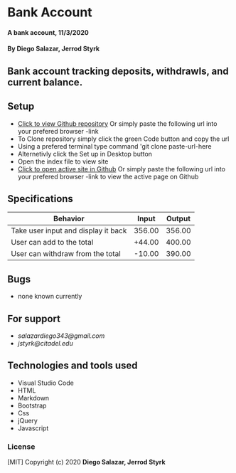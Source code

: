 # **Bank Account**

#### A bank account, 11/3/2020

#### **By Diego Salazar, Jerrod Styrk**

## Bank account tracking deposits, withdrawls, and current balance.

## Setup

- [Click to view Github repository](-link) Or simply paste the following url into your prefered browser -link
- To Clone repository simply click the green Code button and copy the url
- Using a prefered terminal type command 'git clone paste-url-here
- Alternetivly click the Set up in Desktop button
- Open the index file to view site
- [Click to open active site in Github](-link) Or simply paste the following url into your prefered browser -link to view the active page on Github

## Specifications

| Behavior                                                        | Input     | Output    |
| --------------------------------------------------------------- | --------- | --------- |
| Take user input and display it back | 356.00 | 356.00 |
| User can add to the total | +44.00 | 400.00 |
| User can withdraw from the total | -10.00 | 390.00 |


## Bugs

* none known currently

## For support

* _salazardiego343@gmail.com_
* _jstyrk@citadel.edu_

## Technologies and tools used

- Visual Studio Code
- HTML
- Markdown
- Bootstrap
- Css
- jQuery
- Javascript

### License

[MIT] Copyright (c) 2020 **Diego Salazar, Jerrod Styrk**
